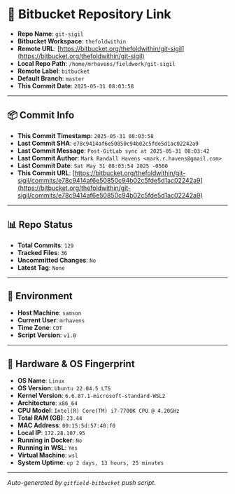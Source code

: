 # 🔗 Bitbucket Repository Link

- **Repo Name**: `git-sigil`
- **Bitbucket Workspace**: `thefoldwithin`
- **Remote URL**: [https://bitbucket.org/thefoldwithin/git-sigil](https://bitbucket.org/thefoldwithin/git-sigil)
- **Local Repo Path**: `/home/mrhavens/fieldwork/git-sigil`
- **Remote Label**: `bitbucket`
- **Default Branch**: `master`
- **This Commit Date**: `2025-05-31 08:03:58`

---

## 📦 Commit Info

- **This Commit Timestamp**: `2025-05-31 08:03:58`
- **Last Commit SHA**: `e78c9414af6e50850c94b02c5fde5d1ac02242a9`
- **Last Commit Message**: `Post-GitLab sync at 2025-05-31 08:03:42`
- **Last Commit Author**: `Mark Randall Havens <mark.r.havens@gmail.com>`
- **Last Commit Date**: `Sat May 31 08:03:54 2025 -0500`
- **This Commit URL**: [https://bitbucket.org/thefoldwithin/git-sigil/commits/e78c9414af6e50850c94b02c5fde5d1ac02242a9](https://bitbucket.org/thefoldwithin/git-sigil/commits/e78c9414af6e50850c94b02c5fde5d1ac02242a9)

---

## 📊 Repo Status

- **Total Commits**: `129`
- **Tracked Files**: `36`
- **Uncommitted Changes**: `No`
- **Latest Tag**: `None`

---

## 🧭 Environment

- **Host Machine**: `samson`
- **Current User**: `mrhavens`
- **Time Zone**: `CDT`
- **Script Version**: `v1.0`

---

## 🧬 Hardware & OS Fingerprint

- **OS Name**: `Linux`
- **OS Version**: `Ubuntu 22.04.5 LTS`
- **Kernel Version**: `6.6.87.1-microsoft-standard-WSL2`
- **Architecture**: `x86_64`
- **CPU Model**: `Intel(R) Core(TM) i7-7700K CPU @ 4.20GHz`
- **Total RAM (GB)**: `23.44`
- **MAC Address**: `00:15:5d:57:40:f0`
- **Local IP**: `172.28.107.95`
- **Running in Docker**: `No`
- **Running in WSL**: `Yes`
- **Virtual Machine**: `wsl`
- **System Uptime**: `up 2 days, 13 hours, 25 minutes`

---

_Auto-generated by `gitfield-bitbucket` push script._
